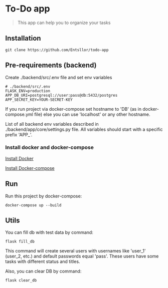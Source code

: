 # To-Do app

> This app can help you to organize your tasks

## Installation

```shell
git clone https://github.com/Entsllor/todo-app
```

## Pre-requirements (backend)

Create ./backend/src/.env file and set env variables

```dotenv
# ./backend/src/.env
FLASK_ENV=production
APP_DB_URI=postgresql://user:pass@db:5432/postgres
APP_SECRET_KEY=YOUR-SECRET-KEY
```

If you run project via docker-compose set hostname to 'DB' (as in docker-compose.yml file)
else you can use 'localhost' or any other hostname.

List of all backend env variables described in ./backend/app/core/settings.py file.
All variables should start with a specific prefix 'APP_'.

### Install docker and docker-compose

[Install Docker](https://docs.docker.com/engine/install/ubuntu/)

[Install Docker-compose](https://docs.docker.com/compose/install/)

## Run

Run this project by docker-compose:

```shell
docker-compose up --build
```

## Utils

You can fill db with test data by command:

```shell
flask fill_db
```

This command will create several users with usernames like 'user_1' (user_2, etc.) and default passwords equal 'pass'.
These users have some tasks with different status and titles.

Also, you can clear DB by command:

```shell
flask clear_db
```

